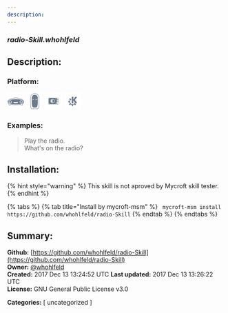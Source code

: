 ```yaml
---
description: 
---
```


### _radio-Skill.whohlfeld_  
## Description:  
  
  
  
### Platform:  
 ![Mark I](../.gitbook/assets/mark-1-icon.png)  ![Mark II](../.gitbook/assets/mark-2-icon.png)  ![Picroft](../.gitbook/assets/picroft-icon.png)  ![plasmoid](../.gitbook/assets/kde.png)   
### Examples:  
> Play the radio.  
> What's on the radio?  
  
## Installation:  
{% hint style="warning" %}
This skill is not aproved by Mycroft skill tester.
{% endhint %}
    
{% tabs %}
{% tab title="Install by mycroft-msm" %}
``` mycroft-msm install https://github.com/whohlfeld/radio-Skill```
{% endtab %}
  {% endtabs %}
    
## Summary:  
**Github:** [https://github.com/whohlfeld/radio-Skill](https://github.com/whohlfeld/radio-Skill)  
**Owner:** [@whohlfeld](https://github.com/whohlfeld)  
**Created:** 2017 Dec 13 13:24:52 UTC  **Last updated:** 2017 Dec 13 13:26:22 UTC  
**License:** GNU General Public License v3.0  
  
**Categories:** [ uncategorized ]   
